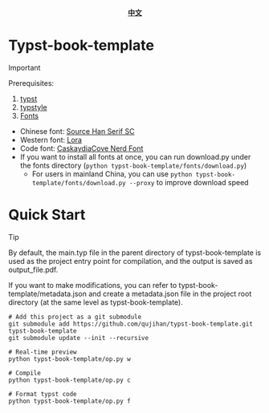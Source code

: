<div align="center">
<strong>
<samp>

[中文](./README_zh.md)

</samp>
</strong>
</div>

# Typst-book-template
> [!IMPORTANT]
> Prerequisites:
> 1. [typst](https://github.com/typst/typst)
> 2. [typstyle](https://github.com/Enter-tainer/typstyle)
> 3. [Fonts](./fonts.json)
>   - Chinese font: [Source Han Serif SC](https://github.com/adobe-fonts/source-han-serif)
>   - Western font: [Lora](https://github.com/cyrealtype/Lora-Cyrillic)
>   - Code font: [CaskaydiaCove Nerd Font](https://github.com/ryanoasis/nerd-fonts/releases/download/v3.2.1/CascadiaCode.zip)
>   - If you want to install all fonts at once, you can run download.py under the fonts directory (`python typst-book-template/fonts/download.py`)
>       - For users in mainland China, you can use `python typst-book-template/fonts/download.py --proxy` to improve download speed


# Quick Start
> [!Tip]
> By default, the main.typ file in the parent directory of typst-book-template is used as the project entry point for compilation, and the output is saved as output_file.pdf.
> 
> If you want to make modifications, you can refer to typst-book-template/metadata.json and create a metadata.json file in the project root directory (at the same level as typst-book-template).


```shell
# Add this project as a git submodule
git submodule add https://github.com/qujihan/typst-book-template.git typst-book-template
git submodule update --init --recursive

# Real-time preview
python typst-book-template/op.py w

# Compile
python typst-book-template/op.py c

# Format typst code
python typst-book-template/op.py f
```